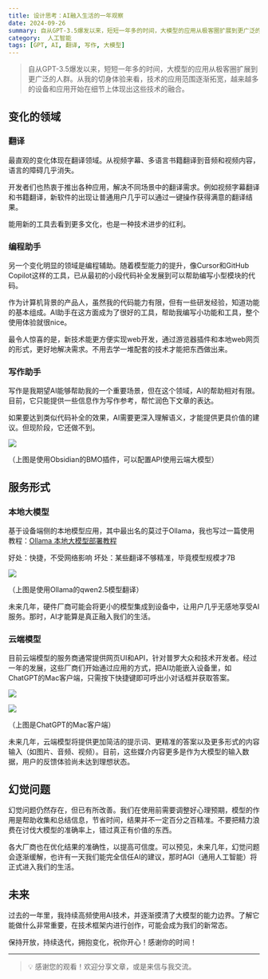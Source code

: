 ```yaml
---
title: 设计思考：AI融入生活的一年观察
date: 2024-09-26
summary: 自从GPT-3.5爆发以来，短短一年多的时间，大模型的应用从极客圈扩展到更广泛的人群
category:  人工智能
tags: [GPT, AI, 翻译, 写作, 大模型]
---
```


> 自从GPT-3.5爆发以来，短短一年多的时间，大模型的应用从极客圈扩展到更广泛的人群。从我的切身体验来看，技术的应用范围逐渐拓宽，越来越多的设备和应用开始在细节上体现出这些技术的融合。

## 变化的领域

### 翻译

最直观的变化体现在翻译领域。从视频字幕、多语言书籍翻译到音频和视频内容，语言的障碍几乎消失。

开发者们也热衷于推出各种应用，解决不同场景中的翻译需求。例如视频字幕翻译和书籍翻译，新软件的出现让普通用户几乎可以通过一键操作获得满意的翻译结果。

能用新的工具去看到更多文化，也是一种技术进步的红利。

### 编程助手

另一个变化明显的领域是编程辅助。随着模型能力的提升，像Cursor和GitHub Copilot这样的工具，已从最初的小段代码补全发展到可以帮助编写小型模块的代码。

作为计算机背景的产品人，虽然我的代码能力有限，但有一些研发经验，知道功能的基本组成。AI助手在这方面成为了很好的工具，帮助我编写小功能和工具，整个使用体验就很nice。

最令人惊喜的是，新技术能更方便实现web开发，通过游览器插件和本地web网页的形式，更好地解决需求。不用去学一堆配套的技术才能把东西做出来。

### 写作助手

写作是我期望AI能够帮助我的一个重要场景，但在这个领域，AI的帮助相对有限。目前，它只能提供一些信息作为写作参考，帮忙润色下文章的表达。

如果要达到类似代码补全的效果，AI需要更深入理解语义，才能提供更具价值的建议。但现阶段，它还做不到。

![](https://blog-1259751088.cos.ap-shanghai.myqcloud.com/uPic/CleanShot%202024-09-25%20at%2018.04.35@2x.png)

（上图是使用Obsidian的BMO插件，可以配置API使用云端大模型）

## 服务形式

### 本地大模型

基于设备端侧的本地模型应用，其中最出名的莫过于Ollama，我也写过一篇使用教程：[Ollama 本地大模型部署教程](https://www.chawfoo.com/article/ai3)

好处：快捷，不受网络影响
坏处：某些翻译不够精准，毕竟模型规模才7B

![](https://blog-1259751088.cos.ap-shanghai.myqcloud.com/uPic/CleanShot%202024-09-25%20at%2018.09.58@2x.png)

（上图是使用Ollama的qwen2.5模型翻译）

未来几年，硬件厂商可能会将更小的模型集成到设备中，让用户几乎无感地享受AI服务。那时，AI才能算是真正融入我们的生活。

### 云端模型

目前云端模型的服务商通常提供网页UI和API，针对普罗大众和技术开发者。经过一年的发展，这些厂商们开始通过应用的方式，把AI功能嵌入设备里，如ChatGPT的Mac客户端，只需按下快捷键即可呼出小对话框并获取答案。

![](https://blog-1259751088.cos.ap-shanghai.myqcloud.com/uPic/CleanShot%202024-09-26%20at%2006.20.24@2x.png)

![](https://blog-1259751088.cos.ap-shanghai.myqcloud.com/uPic/CleanShot%202024-09-25%20at%2018.00.11@2x.png)

（上图是ChatGPT的Mac客户端）

未来几年，云端模型将提供更加简洁的提示词、更精准的答案以及更多形式的内容输入（如图片、音频、视频）。目前，这些媒介内容更多是作为大模型的输入数据，用户的反馈体验尚未达到理想状态。

## 幻觉问题

幻觉问题仍然存在，但已有所改善。我们在使用前需要调整好心理预期，模型的作用是帮助收集和总结信息，节省时间，结果并不一定百分之百精准。不要把精力浪费在讨伐大模型的准确率上，错过真正有价值的东西。

各大厂商也在优化结果的准确性，以提高可信度。可以预见，未来几年，幻觉问题会逐渐缓解，也许有一天我们能完全信任AI的建议，那时AGI（通用人工智能）将正式进入我们的生活。

## 未来

过去的一年里，我持续高频使用AI技术，并逐渐摸清了大模型的能力边界。了解它能做什么非常重要，在技术框架内进行创作，可能会成为我们的新常态。

保持开放，持续迭代，拥抱变化，祝你开心！感谢你的时间！

---

> 💡 感谢您的观看！欢迎分享文章，或是来信与我交流。